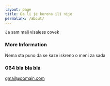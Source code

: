 ```yaml
---
layout: page
title: Da li je korona ili nije
permalink: /about/
---
```


Ja sam mali visaless covek

### More Information

Nema sta puno da se kaze iskreno o meni za sada

### 064 bla bla bla

[gmail@domain.com](mailto:email@domain.com)